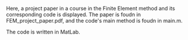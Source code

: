 Here, a project paper in a course in the Finite Element method and its corresponding code is displayed. The paper is foudn in FEM_project_paper.pdf, and the code's main method is foudn in main.m. 

The code is written in MatLab. 